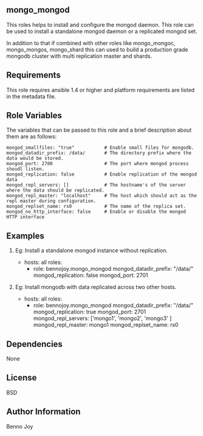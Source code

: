 mongo_mongod
------------

This roles helps to install and configure the mongod daemon. This role can be used to install a standalone mongod
daemon or a replicated mongod set.

In addition to that if combined with other roles like mongo_mongoc, mongo_mongos, mongo_shard this can used to 
build a production grade mongodb cluster with multi replication master and shards.
  

Requirements
------------

This role requires ansible 1.4 or higher and platform requirements are listed in the metadata file.

Role Variables
--------------

The variables that can be passed to this role and a brief description about them are as follows:

    mongod_smallfiles: "true"           # Enable small files for mongodb.
    mongod_datadir_prefix: /data/       # The directory prefix where the data would be stored.
    mongod_port: 2700                   # The port where mongod process shoudl listen.
    mongod_replication: false           # Enable replication of the mongod data
    mongod_repl_servers: []             # The hostname's of the server where the data should be replicated.
    mongod_repl_master: "localhost"     # The host which should act as the repl master during configuration.
    mongod_replset_name: rs0            # The name of the replica set.
    mongod_no_http_interface: false     # Enable or disable the mongod HTTP interface


Examples
--------

1) Eg: Install a standalone mongod instance without replication.


    - hosts: all
      roles:
        - role: bennojoy.mongo_mongod
          mongod_datadir_prefix: "/data/"
          mongod_replication: false
          mongod_port: 2701

2) Eg: Install mongodb with data replicated across two other hosts.


    - hosts: all
      roles:
       - role: bennojoy.mongo_mongod
         mongod_datadir_prefix: "/data/"
         mongod_replication: true
         mongod_port: 2701
         mongod_repl_servers: ['mongo1', 'mongo2', 'mongo3' ]
         mongod_repl_master: mongo1
         mongod_replset_name: rs0



Dependencies
------------

None

License
-------

BSD

Author Information
------------------

Benno Joy
 

